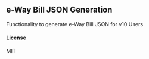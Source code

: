 ## e-Way Bill JSON Generation

Functionality to generate e-Way Bill JSON for v10 Users

#### License

MIT